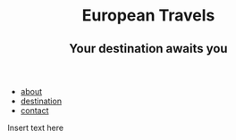<!DOCTYPE html>
<html lang="en">
<head>
  <meta charset="UTF-8">
  <meta name="viewport" content="width=device-width, initial-scale=1.0">
  <title>European travel</title>
</head>
<body>
 <div class="Container">
<header>
<h1>European Travels</h1>
<h2> Your destination awaits you</h2>
</header>  
<nav>
<ul>
   <li>
    <a href="#">about</a>
   </li>
   <li>
    <a href="#">destination</a>
   </li>
   <li>
    <a href="#">contact</a>
   </li>
</ul>
</nav>
<main>
<div class="hero">
<img src="images/London_Thames_Sunset_panorama_-_Feb_2008.jpg" alt="">
</div>
</main>
<aside>
  <div class="left"><img src="images/virgin-money-london-marathon_photo-virgin-money-london-marathon_e3f5359893681b9c8b28d224bddd7a14.jpg" alt="">
    <div class="middle"> <img src="images/virgin-money-london-marathon_photo-virgin-money-london-marathon_e3f5359893681b9c8b28d224bddd7a14.jpg" alt=""></div>
    <div class="right"><img src="images/virgin-money-london-marathon_photo-virgin-money-london-marathon_e3f5359893681b9c8b28d224bddd7a14.jpg" alt=""></div>
</aside>
<footer> Insert text here </footer>
